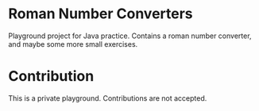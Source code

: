 # Roman Number Converters

Playground project for Java practice. Contains a roman number converter, and maybe some more small exercises.

# Contribution

This is a private playground. Contributions are not accepted.
